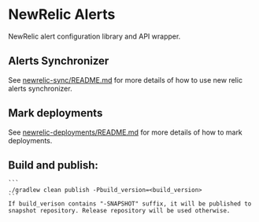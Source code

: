 # NewRelic Alerts

NewRelic alert configuration library and API wrapper.

## Alerts Synchronizer
    
See [newrelic-sync/README.md](https://gitlab.tech.lastmile.com/internal-open-source/newrelic-alerts/tree/master/newrelic-sync) for more details of how to use new relic alerts synchronizer.

## Mark deployments

See [newrelic-deployments/README.md](https://gitlab.tech.lastmile.com/internal-open-source/newrelic-alerts/tree/master/newrelic-deployment) for more details of how to mark deployments.

## Build and publish:

    ```
    ./gradlew clean publish -Pbuild_version=<build_version>
    ```
    If build_verison contains "-SNAPSHOT" suffix, it will be published to snapshot repository. Release repository will be used otherwise.
